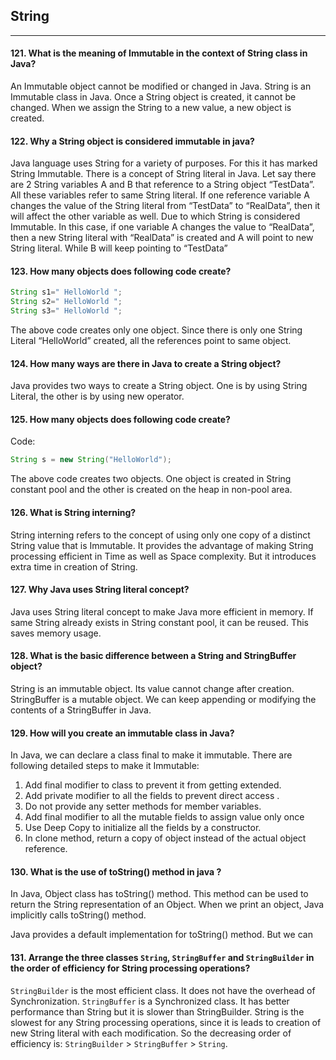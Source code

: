 ## String
****
#### 121. What is the meaning of Immutable in the context of String class in Java?

An Immutable object cannot be modified or changed in Java. String is an Immutable class in Java. Once a String object is created, it cannot be changed. When we assign the String to a new value, a new object is created.

#### 122. Why a String object is considered immutable in java?

Java language uses String for a variety of purposes. For this it has marked String Immutable. There is a concept of String literal in Java. Let say there are 2 String variables A and B that reference to a String object “TestData”. All these variables refer to same String literal. If one reference variable A changes the value of the String literal from “TestData” to “RealData”, then it will affect the other variable as well. Due to which String is considered Immutable. In this case, if one variable A changes the value to “RealData”, then a new String literal with “RealData” is created and A will point to new String literal. While B will keep pointing to “TestData”

#### 123. How many objects does following code create?

```java
String s1=" HelloWorld ";
String s2=" HelloWorld ";
String s3=" HelloWorld ";
```

The above code creates only one object. Since there is only one String Literal “HelloWorld” created, all the references point to same object.

#### 124. How many ways are there in Java to create a String object?

Java provides two ways to create a String object. One is by using String Literal, the other is by using new operator.

#### 125. How many objects does following code create?

Code:

```java
String s = new String("HelloWorld");
```

The above code creates two objects. One object is created in String constant pool and the other is created on the heap in non-pool area.

#### 126. What is String interning?

String interning refers to the concept of using only one copy of a distinct String value that is Immutable. It provides the advantage of making String processing efficient in Time as well as Space complexity. But it introduces extra time in
creation of String.

#### 127. Why Java uses String literal concept?

Java uses String literal concept to make Java more efficient in
memory. If same String already exists in String constant pool, it can
be reused. This saves memory usage.

#### 128. What is the basic difference between a String and StringBuffer object?

String is an immutable object. Its value cannot change after creation.
StringBuffer is a mutable object. We can keep appending or
modifying the contents of a StringBuffer in Java.

#### 129. How will you create an immutable class in Java?

In Java, we can declare a class final to make it immutable. There are following detailed steps to make it Immutable:

1. Add final modifier to class to prevent it from getting extended.
2. Add private modifier to all the fields to prevent direct access .
3. Do not provide any setter methods for member variables.
4. Add final modifier to all the mutable fields to assign value only once
5. Use Deep Copy to initialize all the fields by a constructor.
6. In clone method, return a copy of object instead of the actual object reference.

#### 130. What is the use of toString() method in java ?

In Java, Object class has toString() method. This method can be used to return the String representation of an Object. When we print an object, Java implicitly calls toString() method.

Java provides a default implementation for toString() method. But we can 

#### 131. Arrange the three classes `String`, `StringBuffer` and `StringBuilder` in the order of efficiency for String processing operations?

`StringBuilder` is the most efficient class. It does not have the overhead of Synchronization. `StringBuffer` is a Synchronized class. It has better performance than String but it is slower than StringBuilder. String is the slowest for any String processing operations, since it is leads to creation of new String literal with each modification. So the decreasing order of efficiency is: `StringBuilder` > `StringBuffer` >  `String`.